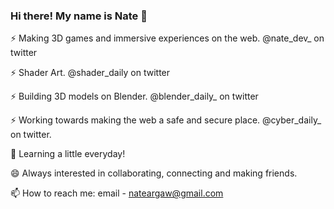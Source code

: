 ### Hi there! My name is Nate 👋

⚡ Making 3D games and immersive experiences on the web. @nate_dev_ on twitter

⚡ Shader Art. @shader_daily on twitter

⚡ Building 3D models on Blender. @blender_daily_ on twitter

⚡ Working towards making the web a safe and secure place. @cyber_daily_ on twitter.

🌱 Learning a little everyday!

😄 Always interested in collaborating, connecting and making friends.

📫 How to reach me: email - nateargaw@gmail.com

<!--
**nargaw/nargaw** is a ✨ _special_ ✨ repository because its `README.md` (this file) appears on your GitHub profile.

Here are some ideas to get you started:

- 🔭 I’m currently working on ...
- 🌱 I’m currently learning ...
- 👯 I’m looking to collaborate on ...
- 🤔 I’m looking for help with ...
- 💬 Ask me about ...
- 📫 How to reach me: ...
- 😄 Pronouns: ...
- ⚡ Fun fact: ...
-->

